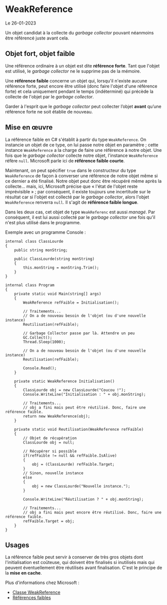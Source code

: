 # WeakReference

Le 26-01-2023

Un objet candidat à la collecte du *garbage collector* pouvant néanmoins être référencé juste avant cela.

## Objet fort, objet faible

Une référence ordinaire à un objet est dite **référence forte**. Tant que l'objet est utilisé, le *garbage collector* ne le supprime pas de la mémoire. 

Une **référence faible** concerne un objet qui, lorsqu'il n'existe aucune référence forte, peut encore être utilisé (donc faire l'objet d'une référence forte) et cela uniquement pendant le temps (indéterminé) qui précède la collecte de l'objet par le *garbage collector*.

Garder à l'esprit que le *garbage collector* peut collecter l’objet **avant** qu’une référence forte ne soit établie de nouveau.

## Mise en œuvre

La référence faible en C# s'établit à partir du type `WeakReference`. On instancie un objet de ce type, on lui passe notre objet en paramètre ; cette instance `WeakReference` a la charge de faire une référence à notre objet. Une fois que le *garbage collector* collecte notre objet, l'instance `WeakReference` réfère `null`. Microsoft parle ici de **référence faible courte**.

Maintenant, on peut spécifier `true` dans le constructeur du type `WeakReference` de façon à converser une référence de notre objet même si ce dernier a été finalisé. Notre objet peut donc être récupéré même après la collecte... mais, ici, Microsoft précise que « l'état de l'objet reste imprévisible » ; par conséquent, il existe toujours une incertitude sur le résultat car si l'objet est collecté par le *garbage collector*, alors l'objet `WeakReference` renverra `null`. Il s'agit de **référence faible longue**. 

Dans les deux cas, cet objet de type `WeakReferenc` est aussi *managé*. Par conséquent, il est lui aussi collecté par le *garbage collector* une fois qu'il n'est plus utilisé dans le programme. 

Exemple avec un programme Console :

```
internal class ClassLourde
{
	public string monString;
	
	public ClassLourde(string monString)
	{
		this.monString = monString.Trim();
	}
}
```
```
internal class Program
{
	private static void Main(string[] args)
	{
		WeakReference refFaible = Initialisation();
		
		// Traitements...
		// On a de nouveau besoin de l'objet (ou d'une nouvelle instance)
		Reutilisation(refFaible);
		
		// Garbage Collector passe par là. Attendre un peu
		GC.Collect();
		Thread.Sleep(1000);
		
		// On a de nouveau besoin de l'objet (ou d'une nouvelle instance)
		Reutilisation(refFaible);
		
		Console.Read();
	}
	
	private static WeakReference Initialisation()
	{
		ClassLourde obj = new ClassLourde("Coucou !");
		Console.WriteLine("Initialisation : " + obj.monString);
		
		// Traitements...
		// obj a fini mais peut être réutilisé. Donc, faire une référence faible.
		return new WeakReference(obj);
	}
	
	private static void Reutilisation(WeakReference refFaible)
	{
		// Objet de récupération
		ClassLourde obj = null;
		
		// Récupérer si possible
		if(refFaible != null && refFaible.IsAlive) 
		{
			obj = (ClassLourde) refFaible.Target;
		}
		// Sinon, nouvelle instance
		else
		{
			obj = new ClassLourde("Nouvelle instance.");
		}
		
		Console.WriteLine("Réutilisation ? " + obj.monString);
		
		// Traitements...
		// obj a fini mais peut encore être réutilisé. Donc, faire une référence faible.
		refFaible.Target = obj;
	}
}
```

## Usages

La référence faible peut servir à conserver de très gros objets dont l'initialisation est coûteuse, qui doivent être finalisés si inutilisés mais qui peuvent éventuellement être réutilisés avant finalisation. C'est le principe de la **mise en cache**.

Plus d'informations chez Microsoft :
- [Classe WeakReference](https://learn.microsoft.com/fr-fr/dotnet/api/system.weakreference)
- [Références faibles](https://learn.microsoft.com/fr-fr/dotnet/standard/garbage-collection/weak-references)
